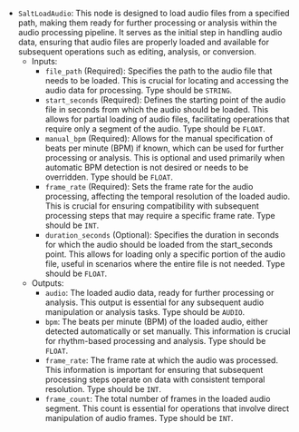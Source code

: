 - `SaltLoadAudio`: This node is designed to load audio files from a specified path, making them ready for further processing or analysis within the audio processing pipeline. It serves as the initial step in handling audio data, ensuring that audio files are properly loaded and available for subsequent operations such as editing, analysis, or conversion.
    - Inputs:
        - `file_path` (Required): Specifies the path to the audio file that needs to be loaded. This is crucial for locating and accessing the audio data for processing. Type should be `STRING`.
        - `start_seconds` (Required): Defines the starting point of the audio file in seconds from which the audio should be loaded. This allows for partial loading of audio files, facilitating operations that require only a segment of the audio. Type should be `FLOAT`.
        - `manual_bpm` (Required): Allows for the manual specification of beats per minute (BPM) if known, which can be used for further processing or analysis. This is optional and used primarily when automatic BPM detection is not desired or needs to be overridden. Type should be `FLOAT`.
        - `frame_rate` (Required): Sets the frame rate for the audio processing, affecting the temporal resolution of the loaded audio. This is crucial for ensuring compatibility with subsequent processing steps that may require a specific frame rate. Type should be `INT`.
        - `duration_seconds` (Optional): Specifies the duration in seconds for which the audio should be loaded from the start_seconds point. This allows for loading only a specific portion of the audio file, useful in scenarios where the entire file is not needed. Type should be `FLOAT`.
    - Outputs:
        - `audio`: The loaded audio data, ready for further processing or analysis. This output is essential for any subsequent audio manipulation or analysis tasks. Type should be `AUDIO`.
        - `bpm`: The beats per minute (BPM) of the loaded audio, either detected automatically or set manually. This information is crucial for rhythm-based processing and analysis. Type should be `FLOAT`.
        - `frame_rate`: The frame rate at which the audio was processed. This information is important for ensuring that subsequent processing steps operate on data with consistent temporal resolution. Type should be `INT`.
        - `frame_count`: The total number of frames in the loaded audio segment. This count is essential for operations that involve direct manipulation of audio frames. Type should be `INT`.
